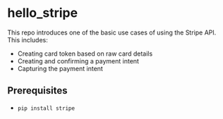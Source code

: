 # hello_stripe

This repo introduces one of the basic use cases of using the Stripe API. This includes:

- Creating card token based on raw card details
- Creating and confirming a payment intent
- Capturing the payment intent

## Prerequisites

- `pip install stripe`